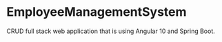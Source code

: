 # EmployeeManagementSystem
CRUD full stack web application that is using Angular 10 and Spring Boot.
